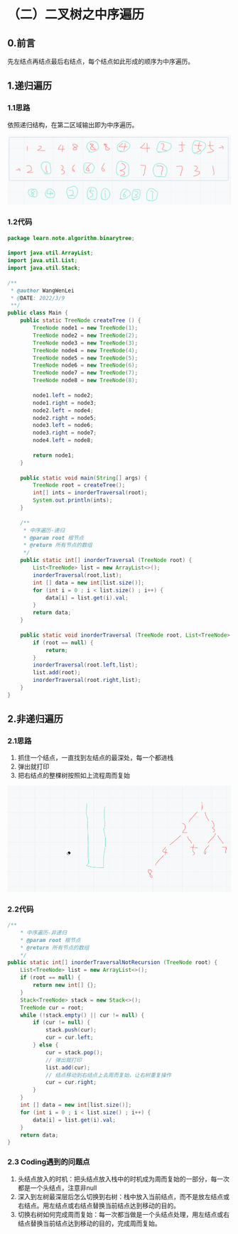 # （二）二叉树之中序遍历

## 0.前言
先左结点再结点最后右结点，每个结点如此形成的顺序为中序遍历。
## 1.递归遍历
### 1.1思路
依照递归结构，在第二区域输出即为中序遍历。

![](../img/2022-03-10-16-24-28.png)

### 1.2代码
```java
package learn.note.algorithm.binarytree;

import java.util.ArrayList;
import java.util.List;
import java.util.Stack;

/**
 * @author WangWenLei
 * @DATE: 2022/3/9
 **/
public class Main {
    public static TreeNode createTree () {
        TreeNode node1 = new TreeNode(1);
        TreeNode node2 = new TreeNode(2);
        TreeNode node3 = new TreeNode(3);
        TreeNode node4 = new TreeNode(4);
        TreeNode node5 = new TreeNode(5);
        TreeNode node6 = new TreeNode(6);
        TreeNode node7 = new TreeNode(7);
        TreeNode node8 = new TreeNode(8);

        node1.left = node2;
        node1.right = node3;
        node2.left = node4;
        node2.right = node5;
        node3.left = node6;
        node3.right = node7;
        node4.left = node8;

        return node1;
    }

    public static void main(String[] args) {
        TreeNode root = createTree();
        int[] ints = inorderTraversal(root);
        System.out.println(ints);
    }

    /**
     * 中序遍历-递归
     * @param root 根节点
     * @return 所有节点的数组
     */
    public static int[] inorderTraversal (TreeNode root) {
        List<TreeNode> list = new ArrayList<>();
        inorderTraversal(root,list);
        int [] data = new int[list.size()];
        for (int i = 0 ; i < list.size() ; i++) {
            data[i] = list.get(i).val;
        }
        return data;
    }

    public static void inorderTraversal (TreeNode root, List<TreeNode> list) {
        if (root == null) {
            return;
        }
        inorderTraversal(root.left,list);
        list.add(root);
        inorderTraversal(root.right,list);
    }
}
```

## 2.非递归遍历
### 2.1思路
1. 抓住一个结点，一直找到左结点的最深处，每一个都进栈
2. 弹出就打印
3. 把右结点的整棵树按照如上流程周而复始

![](../img/12.gif)


### 2.2代码
```java
/**
    * 中序遍历-非递归
    * @param root 根节点
    * @return 所有节点的数组
    */
public static int[] inorderTraversalNotRecursion (TreeNode root) {
    List<TreeNode> list = new ArrayList<>();
    if (root == null) {
        return new int[] {};
    }
    Stack<TreeNode> stack = new Stack<>();
    TreeNode cur = root;
    while (!stack.empty() || cur != null) {
        if (cur != null) {
            stack.push(cur);
            cur = cur.left;
        } else {
            cur = stack.pop();
            // 弹出就打印
            list.add(cur);
            // 结点移动到右结点上去周而复始，让右树重复操作
            cur = cur.right;
        }
    }
    int [] data = new int[list.size()];
    for (int i = 0 ; i < list.size() ; i++) {
        data[i] = list.get(i).val;
    }
    return data;
}
```

### 2.3 Coding遇到的问题点
1. 头结点放入的时机：把头结点放入栈中的时机成为周而复始的一部分，每一次都是一个头结点，注意非null
2. 深入到左树最深层后怎么切换到右树：栈中放入当前结点，而不是放左结点或右结点。用左结点或右结点替换当前结点达到移动的目的。
3. 切换右树如何完成周而复始：每一次都当做是一个头结点处理，用左结点或右结点替换当前结点达到移动的目的，完成周而复始。